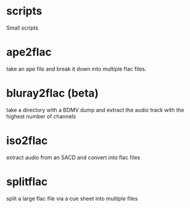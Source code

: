 # scripts
Small scripts

# ape2flac

take an ape file and break it down into multiple flac files.

# bluray2flac (beta)

take a directory with a BDMV dump and extract the audio track with the highest number of channels

# iso2flac

extract audio from an SACD and convert into flac files

# splitflac

split a large flac file via a cue sheet into multiple files
